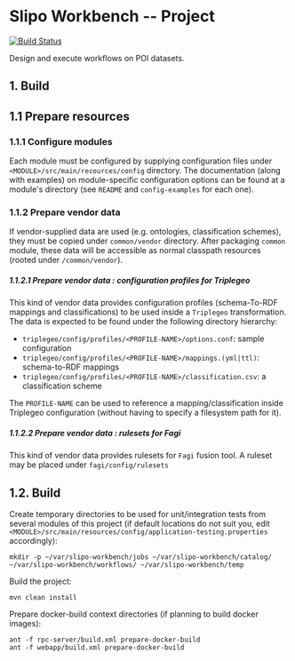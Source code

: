 # Slipo Workbench -- Project

[![Build Status](https://travis-ci.org/SLIPO-EU/workbench.svg?branch=master)](https://travis-ci.org/SLIPO-EU/workbench)

Design and execute workflows on POI datasets.

## 1. Build

## 1.1 Prepare resources

### 1.1.1 Configure modules

Each module must be configured by supplying configuration files under `<MODULE>/src/main/recources/config` directory. The documentation (along with examples) on module-specific configuration options can be found at a module's directory (see `README` and `config-examples` for each one).

### 1.1.2 Prepare vendor data

If vendor-supplied data are used (e.g. ontologies, classification schemes), they must be copied under `common/vendor` directory. After packaging `common` module, these data will be accessible as normal classpath resources (rooted under `/common/vendor`).

##### 1.1.2.1 Prepare vendor data : configuration profiles for Triplegeo 

This kind of vendor data provides configuration profiles (schema-To-RDF mappings and classifications) to be used inside a `Triplegeo` transformation. The data is expected to be found under the following directory hierarchy:   

   * `triplegeo/config/profiles/<PROFILE-NAME>/options.conf`: sample configuration
   * `triplegeo/config/profiles/<PROFILE-NAME>/mappings.(yml|ttl)`: schema-to-RDF mappings
   * `triplegeo/config/profiles/<PROFILE-NAME>/classification.csv`: a classification scheme

The `PROFILE-NAME` can be used to reference a mapping/classification inside Triplegeo configuration (without having to specify a filesystem path for it). 

##### 1.1.2.2 Prepare vendor data : rulesets for Fagi

This kind of vendor data provides rulesets for `Fagi` fusion tool. A ruleset may be placed under `fagi/config/rulesets`


## 1.2. Build

Create temporary directories to be used for unit/integration tests from several modules of this project (if default locations do not suit you, edit `<MODULE>/src/main/resources/config/application-testing.properties` accordingly):

    mkdir -p ~/var/slipo-workbench/jobs ~/var/slipo-workbench/catalog/ ~/var/slipo-workbench/workflows/ ~/var/slipo-workbench/temp

Build the project:

    mvn clean install

Prepare docker-build context directories (if planning to build docker images):

    ant -f rpc-server/build.xml prepare-docker-build
    ant -f webapp/build.xml prepare-docker-build

